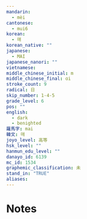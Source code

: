 ```yaml
---
mandarin:
  - mèi
cantonese:
  - mui6
korean:
  - 매
korean_native: ""
japanese:
  - MAI
japanese_nanori: ""
vietnamese:
middle_chinese_initial: m
middle_chinese_final: ɑi
stroke_count: 9
radical: 日
skip_number: 1-4-5
grade_level: 6
pos: ""
english:
  - dark
  - benighted
羅馬字: mai
韓文: 매
joyo_level: 高等
hsk_level: ""
hanmun_edu_level: ""
danayo_id: 6139
mc_id: 1534
graphemic_classification: 未
stand_in: "TRUE"
aliases:
---
```


# Notes
